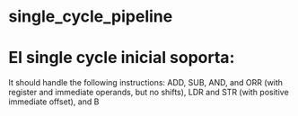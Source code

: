 # single_cycle_pipeline

# El single cycle inicial soporta:  
It should handle the following instructions: ADD, SUB, AND, and
ORR (with register and immediate operands, but no shifts), LDR and STR (with positive immediate offset),
and B
